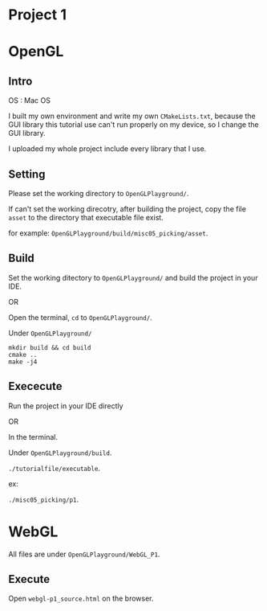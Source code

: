# Project 1


# OpenGL

## Intro

OS : Mac OS

I built my own environment and write my own `CMakeLists.txt`, because the GUI library this tutorial use can't run properly on my device, so I change the GUI library.

I uploaded my whole project include every library that I use.

## Setting

Please set the working directory to `OpenGLPlayground/`.

If can't set the working direcotry, after building the project, copy the file `asset` to the directory that executable file exist.

for example:
`OpenGLPlayground/build/misc05_picking/asset`.

## Build

Set the working ditectory to `OpenGLPlayground/` and build the project in your IDE.

OR

Open the terminal, `cd` to `OpenGLPlayground/`.

Under `OpenGLPlayground/`

```
mkdir build && cd build
cmake ..
make -j4
```

## Exececute

Run the project in your IDE directly

OR

In the terminal.

Under `OpenGLPlayground/build`.

`./tutorialfile/executable`.

ex:

`./misc05_picking/p1`.

# WebGL

All files are under `OpenGLPlayground/WebGL_P1`.

## Execute

Open `webgl-p1_source.html` on the browser.



